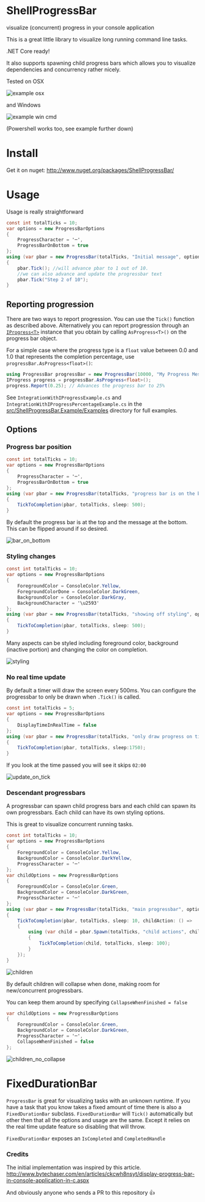 ShellProgressBar
===================
visualize (concurrent) progress in your console application

This is a great little library to visualize long running command line tasks.

.NET Core ready!

It also supports spawning child progress bars which allows you to visualize dependencies and concurrency rather nicely.

Tested on OSX 

![example osx](https://github.com/Mpdreamz/shellprogressbar/raw/master/doc/pbar-osx.gif)

and Windows 

![example win cmd](https://github.com/Mpdreamz/shellprogressbar/raw/master/doc/pbar-windows.gif)

(Powershell works too, see example further down)

# Install 

Get it on nuget: http://www.nuget.org/packages/ShellProgressBar/

# Usage 

Usage is really straightforward

```csharp
const int totalTicks = 10;
var options = new ProgressBarOptions
{
    ProgressCharacter = '─',
    ProgressBarOnBottom = true
};
using (var pbar = new ProgressBar(totalTicks, "Initial message", options))
{
    pbar.Tick(); //will advance pbar to 1 out of 10.
    //we can also advance and update the progressbar text
    pbar.Tick("Step 2 of 10"); 
}
```

## Reporting progression

There are two ways to report progression. You can use the `Tick()` function as described above. Alternatively you can report progression through an [`IProgress<T>`](https://docs.microsoft.com/en-us/dotnet/api/system.iprogress-1) instance that you obtain by calling `AsProgress<T>()` on the progress bar object.

For a simple case where the progress type is a `float` value between 0.0 and 1.0 that represents the completion percentage, use `progressBar.AsProgress<float>()`:

```csharp
using ProgressBar progressBar = new ProgressBar(10000, "My Progress Message");
IProgress progress = progressBar.AsProgress<float>();
progress.Report(0.25); // Advances the progress bar to 25%
```

See `IntegrationWithIProgressExample.cs` and `IntegrationWithIProgressPercentageExample.cs` in the [src/ShellProgressBar.Example/Examples](src/ShellProgressBar.Example/Examples) directory for full examples.

## Options

### Progress bar position

```csharp
const int totalTicks = 10;
var options = new ProgressBarOptions
{
	ProgressCharacter = '─',
	ProgressBarOnBottom = true
};
using (var pbar = new ProgressBar(totalTicks, "progress bar is on the bottom now", options))
{
	TickToCompletion(pbar, totalTicks, sleep: 500);
}
```

By default the progress bar is at the top and the message at the bottom.
This can be flipped around if so desired.

![bar_on_bottom](https://github.com/Mpdreamz/shellprogressbar/raw/master/doc/bar-on-bottom-osx.gif)

### Styling changes

```csharp
const int totalTicks = 10;
var options = new ProgressBarOptions
{
	ForegroundColor = ConsoleColor.Yellow,
	ForegroundColorDone = ConsoleColor.DarkGreen,
	BackgroundColor = ConsoleColor.DarkGray,
	BackgroundCharacter = '\u2593'
};
using (var pbar = new ProgressBar(totalTicks, "showing off styling", options))
{
	TickToCompletion(pbar, totalTicks, sleep: 500);
}
```

Many aspects can be styled including foreground color, background (inactive portion)
and changing the color on completion.

![styling](https://github.com/Mpdreamz/shellprogressbar/raw/master/doc/styling-windows.gif)


### No real time update

By default a timer will draw the screen every 500ms. You can configure the progressbar 
to only be drawn when `.Tick()` is called.

```csharp
const int totalTicks = 5;
var options = new ProgressBarOptions
{
	DisplayTimeInRealTime = false
};
using (var pbar = new ProgressBar(totalTicks, "only draw progress on tick", options))
{
	TickToCompletion(pbar, totalTicks, sleep:1750);
}
```

If you look at the time passed you will see it skips `02:00`


![update_on_tick](https://github.com/Mpdreamz/shellprogressbar/raw/master/doc/update-on-tick-osx.gif)

### Descendant progressbars

A progressbar can spawn child progress bars and each child can spawn
its own progressbars. Each child can have its own styling options.

This is great to visualize concurrent running tasks.

```csharp
const int totalTicks = 10;
var options = new ProgressBarOptions
{
	ForegroundColor = ConsoleColor.Yellow,
	BackgroundColor = ConsoleColor.DarkYellow,
	ProgressCharacter = '─'
};
var childOptions = new ProgressBarOptions
{
	ForegroundColor = ConsoleColor.Green,
	BackgroundColor = ConsoleColor.DarkGreen,
	ProgressCharacter = '─'
};
using (var pbar = new ProgressBar(totalTicks, "main progressbar", options))
{
	TickToCompletion(pbar, totalTicks, sleep: 10, childAction: () =>
	{
		using (var child = pbar.Spawn(totalTicks, "child actions", childOptions))
		{
			TickToCompletion(child, totalTicks, sleep: 100);
		}
	});
}
```

![children](https://github.com/Mpdreamz/shellprogressbar/raw/master/doc/children-osx.gif)

By default children will collapse when done, making room for new/concurrent progressbars.

You can keep them around by specifying `CollapseWhenFinished = false`

```csharp
var childOptions = new ProgressBarOptions
{
	ForegroundColor = ConsoleColor.Green,
	BackgroundColor = ConsoleColor.DarkGreen,
	ProgressCharacter = '─',
	CollapseWhenFinished = false
};
```

![children_no_collapse](https://github.com/Mpdreamz/shellprogressbar/raw/master/doc/children-no-collapse-windows.gif)


# FixedDurationBar

`ProgressBar` is great for visualizing tasks with an unknown runtime. If you have a task that you know takes a fixed amount of time there is also a `FixedDurationBar` subclass.
`FixedDurationBar` will `Tick()` automatically but other then that all the options and usage are the same. Except it relies on the real time update feature so disabling that 
will throw.

`FixedDurationBar` exposes an `IsCompleted` and `CompletedHandle` 


### Credits 

The initial implementation was inspired by this article.
http://www.bytechaser.com/en/articles/ckcwh8nsyt/display-progress-bar-in-console-application-in-c.aspx

And obviously anyone who sends a PR to this repository :+1:
